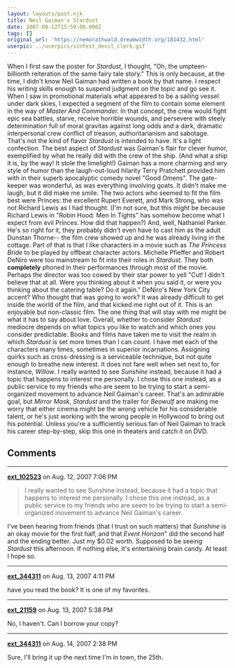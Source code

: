 ```yaml
---
layout: layouts/post.njk
title: Neil Gaiman's Stardust
date: 2007-08-12T15:59:00.000Z
tags: []
original_url: 'https://nemorathwald.dreamwidth.org/181432.html'
userpic: ../userpics/sinfest_devil_clerk.gif
---
```

When I first saw the poster for _Stardust_, I thought, "Oh, the umpteen-billionth reiteration of the same fairy tale story." This is only because, at the time, I didn't know Neil Gaiman had written a book by that name. I respect his writing skills enough to suspend judgment on the topic and go see it. When I saw in promotional materials what appeared to be a sailing vessel under dark skies, I expected a segment of the film to contain some element in the way of _Master And Commander._ In that concept, the crew would fight epic sea battles, starve, receive horrible wounds, and persevere with steely determination full of moral gravitas against long odds and a dark, dramatic interpersonal crew conflict of treason, authoritarianism and sabotage. That's not the kind of flavor _Stardust_ is intended to have. It's a light confection. The best aspect of _Stardust_ was Gaiman's flair for clever humor, exemplified by what he really did with the crew of the ship. (And what a ship it is, by the way! It stole the limelight!) Gaiman has a more charming and wry style of humor than the laugh-out-loud hilarity Terry Pratchett provided him with in their superb apocalyptic comedy novel "Good Omens". The gate-keeper was wonderful, as was everything involving goats. It didn't make me laugh, but it did make me smile. The two actors who seemed to fit the film best were Princes: the excellent Rupert Everett, and Mark Strong, who was not Richard Lewis as I had thought. (I'm not sure, but this might be because Richard Lewis in "Robin Hood: Men In Tights" has somehow become what I expect from evil Princes. How did that happen?) And, well, Nathaniel Parker. He's so right for it, they probably didn't even have to cast him as the adult Dunstan Thorne-- the film crew showed up and he was already living in the cottage. Part of that is that I like characters in a movie such as _The Princess Bride_ to be played by offbeat character actors. Michelle Pfieffer and Robert DeNiro were too mainstream to fit into their roles in _Stardust._ They both **completely** phoned in their performances through most of the movie. Perhaps the director was too cowed by their star power to yell "Cut! I didn't believe that at all. Were you thinking about it when you said it, or were you thinking about the catering table? Do it again." DeNiro's New York City accent? Who thought that was going to work? It was already difficult to get inside the world of the film, and that kicked me right out of it. This is an enjoyable but non-classic film. The one thing that will stay with me might be what it has to say about love. Overall, whether to consider _Stardust_ mediocre depends on what topics you like to watch and which ones you consider predictable. Books and films have taken me to visit the realm in which _Stardust_ is set more times than I can count. I have met each of the characters many times, sometimes in superior incarnations. Assigning quirks such as cross-dressing is a serviceable technique, but not quite enough to breathe new interest. It does not fare well when set next to, for instance, _Willow_. I really wanted to see _Sunshine_ instead, because it had a topic that happens to interest me personally. I chose this one instead, as a public service to my friends who are seem to be trying to start a semi-organized movement to advance Neil Gaiman's career. That's an admirable goal, but _Mirror Mask_, _Stardust_ and the trailer for _Beowulf_ are making me worry that either cinema might be the wrong vehicle for his considerable talent, or he's just working with the wrong people in Hollywood to bring out his potential. Unless you're a sufficiently serious fan of Neil Gaiman to track his career step-by-step, skip this one in theaters and catch it on DVD.

## Comments

---

**[ext_102523](https://www.dreamwidth.org/users/ext_102523)** on Aug. 12, 2007 7:06 PM

> I really wanted to see Sunshine instead, because it had a topic that happens to interest me personally. I chose this one instead, as a public service to my friends who are seem to be trying to start a semi-organized movement to advance Neil Gaiman's career.

I've been hearing from friends (that I trust on such matters) that _Sunshine_ is an okay movie for the first half, and that _Event Horizon_" did the second half and the ending better. Just my $0.02 worth. Supposed to be seeing _Stardust_ this afternoon. If nothing else, it's entertaining brain candy. At least I hope so.

---

**[ext_344311](https://www.dreamwidth.org/users/ext_344311)** on Aug. 13, 2007 4:11 PM

have you read the book? It is one of my favorites.

---

**[ext_21159](https://www.dreamwidth.org/users/ext_21159)** on Aug. 13, 2007 5:38 PM

No, I haven't. Can I borrow your copy?

---

**[ext_344311](https://www.dreamwidth.org/users/ext_344311)** on Aug. 14, 2007 2:38 PM

Sure, I'll bring it up the next time I'm in town, the 25th.
